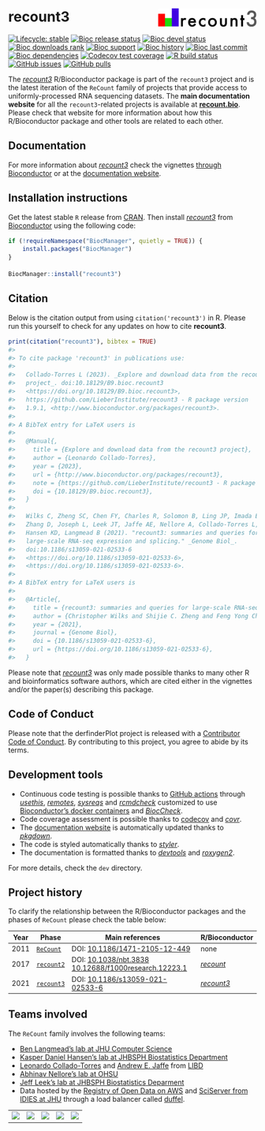 
<!-- README.md is generated from README.Rmd. Please edit that file -->

# recount3 <img src="man/figures/logo.png" align="right" width="200px" >

<!-- badges: start -->

[![Lifecycle:
stable](https://img.shields.io/badge/lifecycle-stable-brightgreen.svg)](https://lifecycle.r-lib.org/articles/stages.html#stable)
[![Bioc release
status](http://www.bioconductor.org/shields/build/release/bioc/recount3.svg)](https://bioconductor.org/checkResults/release/bioc-LATEST/recount3)
[![Bioc devel
status](http://www.bioconductor.org/shields/build/devel/bioc/recount3.svg)](https://bioconductor.org/checkResults/devel/bioc-LATEST/recount3)
[![Bioc downloads
rank](https://bioconductor.org/shields/downloads/release/recount3.svg)](http://bioconductor.org/packages/stats/bioc/recount3/)
[![Bioc
support](https://bioconductor.org/shields/posts/recount3.svg)](https://support.bioconductor.org/tag/recount3)
[![Bioc
history](https://bioconductor.org/shields/years-in-bioc/recount3.svg)](https://bioconductor.org/packages/release/bioc/html/recount3.html#since)
[![Bioc last
commit](https://bioconductor.org/shields/lastcommit/devel/bioc/recount3.svg)](http://bioconductor.org/checkResults/devel/bioc-LATEST/recount3/)
[![Bioc
dependencies](https://bioconductor.org/shields/dependencies/release/recount3.svg)](https://bioconductor.org/packages/release/bioc/html/recount3.html#since)
[![Codecov test
coverage](https://codecov.io/gh/LieberInstitute/recount3/branch/master/graph/badge.svg)](https://codecov.io/gh/LieberInstitute/recount3?branch=master)
[![R build
status](https://github.com/LieberInstitute/recount3/workflows/R-CMD-check-bioc/badge.svg)](https://github.com/LieberInstitute/recount3/actions)
[![GitHub
issues](https://img.shields.io/github/issues/LieberInstitute/recount3)](https://github.com/LieberInstitute/recount3/issues)
[![GitHub
pulls](https://img.shields.io/github/issues-pr/LieberInstitute/recount3)](https://github.com/LieberInstitute/recount3/pulls)
<!-- badges: end -->

The *[recount3](https://bioconductor.org/packages/3.16/recount3)*
R/Bioconductor package is part of the `recount3` project and is the
latest iteration of the `ReCount` family of projects that provide access
to uniformly-processed RNA sequencing datasets. The **main documentation
website** for all the `recount3`-related projects is available at
[**recount.bio**](https://LieberInstitute.github.io/recount3-docs).
Please check that website for more information about how this
R/Bioconductor package and other tools are related to each other.

## Documentation

For more information about
*[recount3](https://bioconductor.org/packages/3.16/recount3)* check the
vignettes [through
Bioconductor](http://bioconductor.org/packages/recount3) or at the
[documentation website](http://lieberinstitute.github.io/recount3).

## Installation instructions

Get the latest stable `R` release from
[CRAN](http://cran.r-project.org/). Then install
*[recount3](https://bioconductor.org/packages/3.16/recount3)* from
[Bioconductor](http://bioconductor.org/) using the following code:

``` r
if (!requireNamespace("BiocManager", quietly = TRUE)) {
    install.packages("BiocManager")
}

BiocManager::install("recount3")
```

## Citation

Below is the citation output from using `citation('recount3')` in R.
Please run this yourself to check for any updates on how to cite
**recount3**.

``` r
print(citation("recount3"), bibtex = TRUE)
#> 
#> To cite package 'recount3' in publications use:
#> 
#>   Collado-Torres L (2023). _Explore and download data from the recount3
#>   project_. doi:10.18129/B9.bioc.recount3
#>   <https://doi.org/10.18129/B9.bioc.recount3>,
#>   https://github.com/LieberInstitute/recount3 - R package version
#>   1.9.1, <http://www.bioconductor.org/packages/recount3>.
#> 
#> A BibTeX entry for LaTeX users is
#> 
#>   @Manual{,
#>     title = {Explore and download data from the recount3 project},
#>     author = {Leonardo Collado-Torres},
#>     year = {2023},
#>     url = {http://www.bioconductor.org/packages/recount3},
#>     note = {https://github.com/LieberInstitute/recount3 - R package version 1.9.1},
#>     doi = {10.18129/B9.bioc.recount3},
#>   }
#> 
#>   Wilks C, Zheng SC, Chen FY, Charles R, Solomon B, Ling JP, Imada EL,
#>   Zhang D, Joseph L, Leek JT, Jaffe AE, Nellore A, Collado-Torres L,
#>   Hansen KD, Langmead B (2021). "recount3: summaries and queries for
#>   large-scale RNA-seq expression and splicing." _Genome Biol_.
#>   doi:10.1186/s13059-021-02533-6
#>   <https://doi.org/10.1186/s13059-021-02533-6>,
#>   <https://doi.org/10.1186/s13059-021-02533-6>.
#> 
#> A BibTeX entry for LaTeX users is
#> 
#>   @Article{,
#>     title = {recount3: summaries and queries for large-scale RNA-seq expression and splicing},
#>     author = {Christopher Wilks and Shijie C. Zheng and Feng Yong Chen and Rone Charles and Brad Solomon and Jonathan P. Ling and Eddie Luidy Imada and David Zhang and Lance Joseph and Jeffrey T. Leek and Andrew E. Jaffe and Abhinav Nellore and Leonardo Collado-Torres and Kasper D. Hansen and Ben Langmead},
#>     year = {2021},
#>     journal = {Genome Biol},
#>     doi = {10.1186/s13059-021-02533-6},
#>     url = {https://doi.org/10.1186/s13059-021-02533-6},
#>   }
```

Please note that
*[recount3](https://bioconductor.org/packages/3.16/recount3)* was only
made possible thanks to many other R and bioinformatics software
authors, which are cited either in the vignettes and/or the paper(s)
describing this package.

## Code of Conduct

Please note that the derfinderPlot project is released with a
[Contributor Code of
Conduct](https://contributor-covenant.org/version/2/0/CODE_OF_CONDUCT.html).
By contributing to this project, you agree to abide by its terms.

## Development tools

- Continuous code testing is possible thanks to [GitHub
  actions](https://www.tidyverse.org/blog/2020/04/usethis-1-6-0/)
  through *[usethis](https://CRAN.R-project.org/package=usethis)*,
  *[remotes](https://CRAN.R-project.org/package=remotes)*,
  *[sysreqs](https://github.com/r-hub/sysreqs)* and
  *[rcmdcheck](https://CRAN.R-project.org/package=rcmdcheck)* customized
  to use [Bioconductor’s docker
  containers](https://www.bioconductor.org/help/docker/) and
  *[BiocCheck](https://bioconductor.org/packages/3.16/BiocCheck)*.
- Code coverage assessment is possible thanks to
  [codecov](https://codecov.io/gh) and
  *[covr](https://CRAN.R-project.org/package=covr)*.
- The [documentation website](http://lieberinstitute.github.io/recount3)
  is automatically updated thanks to
  *[pkgdown](https://CRAN.R-project.org/package=pkgdown)*.
- The code is styled automatically thanks to
  *[styler](https://CRAN.R-project.org/package=styler)*.
- The documentation is formatted thanks to
  *[devtools](https://CRAN.R-project.org/package=devtools)* and
  *[roxygen2](https://CRAN.R-project.org/package=roxygen2)*.

For more details, check the `dev` directory.

## Project history

To clarify the relationship between the R/Bioconductor packages and the
phases of `ReCount` please check the table below:

| Year | Phase                                                         | Main references                                                                                                                            | R/Bioconductor                                                |
|------|---------------------------------------------------------------|--------------------------------------------------------------------------------------------------------------------------------------------|---------------------------------------------------------------|
| 2011 | [`ReCount`](http://bowtie-bio.sourceforge.net/recount/)       | DOI: [10.1186/1471-2105-12-449](https://doi.org/10.1186/1471-2105-12-449)                                                                  | none                                                          |
| 2017 | [`recount2`](https://jhubiostatistics.shinyapps.io/recount/)  | DOI: [10.1038/nbt.3838](https://doi.org/10.1038/nbt.3838) [10.12688/f1000research.12223.1](https://doi.org/10.12688/f1000research.12223.1) | *[recount](https://bioconductor.org/packages/3.16/recount)*   |
| 2021 | [`recount3`](https://LieberInstitute.github.io/recount3-docs) | DOI: [10.1186/s13059-021-02533-6](https://doi.org/10.1186/s13059-021-02533-6)                                                              | *[recount3](https://bioconductor.org/packages/3.16/recount3)* |

## Teams involved

The `ReCount` family involves the following teams:

- [Ben Langmead’s lab at JHU Computer
  Science](http://www.langmead-lab.org/)
- [Kasper Daniel Hansen’s lab at JHBSPH Biostatistics
  Department](https://www.hansenlab.org/)
- [Leonardo Collado-Torres](http://lcolladotor.github.io/) and
  [Andrew E. Jaffe](http://aejaffe.com/) from
  [LIBD](https://www.libd.org/)
- [Abhinav Nellore’s lab at OHSU](http://nellore.bio/)
- [Jeff Leek’s lab at JHBSPH Biostatistics
  Deparment](http://jtleek.com/)
- Data hosted by the [Registry of Open Data on
  AWS](https://registry.opendata.aws/recount/) and [SciServer from IDIES
  at JHU](https://www.sciserver.org/) through a load balancer called
  [duffel](https://github.com/nellore/digitalocean-duffel).

|                                                                                                                                                                               |                                                                                                              |                                                                                                                                                                         |                                                                                                                                                   |                                                                                                                                                 |
|-------------------------------------------------------------------------------------------------------------------------------------------------------------------------------|--------------------------------------------------------------------------------------------------------------|-------------------------------------------------------------------------------------------------------------------------------------------------------------------------|---------------------------------------------------------------------------------------------------------------------------------------------------|-------------------------------------------------------------------------------------------------------------------------------------------------|
| <a href="http://www.langmead-lab.org/"><img src="http://www.langmead-lab.org/wp-content/uploads/2014/01/Screen-Shot-2014-02-02-at-5.20.13-PM-1024x199.png" width="250px"></a> | <a href="https://www.libd.org/"><img src="http://lcolladotor.github.io/img/LIBD_logo.jpg" width="250px"></a> | <a href="http://nellore.bio/"><img src="https://seekvectorlogo.net/wp-content/uploads/2018/08/oregon-health-science-university-ohsu-vector-logo.png" width="250px"></a> | <a href="https://www.sciserver.org/"><img src="https://skyserver.sdss.org/dr14/en/images/sciserver_logo_inverted_vertical.png" width="250px"></a> | <a href="https://registry.opendata.aws/recount/"><img src="https://assets.opendata.aws/img/AWS-Logo_White-Color_300x180.png" width="250px"></a> |

<script type='text/javascript' id='clustrmaps' src='//cdn.clustrmaps.com/map_v2.js?cl=ffffff&w=300&t=n&d=4xd7F6p1BfdRypx-yEodrXiKhC0xvF0bJJywqR8rMKQ'></script>
<!-- Global site tag (gtag.js) - Google Analytics -->
<script async src="https://www.googletagmanager.com/gtag/js?id=UA-163623894-1"></script>
<script>
  window.dataLayer = window.dataLayer || [];
  function gtag(){dataLayer.push(arguments);}
  gtag('js', new Date());

  gtag('config', 'UA-163623894-1');
</script>
